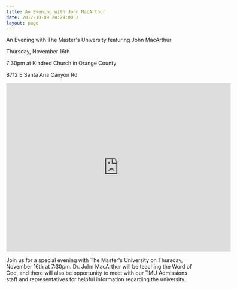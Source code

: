 ```yaml
---
title: An Evening with John MacArthur
date: 2017-10-09 20:29:00 Z
layout: page
---
```


An Evening with The Master's University featuring John MacArthur

Thursday, November 16th

7:30pm at Kindred Church in Orange County

8712 E Santa Ana Canyon Rd

<iframe src="https://www.google.com/maps/embed?pb=!1m14!1m8!1m3!1d13251.897230909233!2d-117.722979!3d33.864553!3m2!1i1024!2i768!4f13.1!3m3!1m2!1s0x0%3A0x2f7b1722ef028651!2sKindred\+Community\+Church!5e0!3m2!1sen!2sus!4v1507581650928" width="600" height="450" frameborder="0" style="border:0" allowfullscreen></iframe>

Join us for a special evening with The Master's University on Thursday, November 16th at 7:30pm. Dr. John MacArthur will be teaching the Word of God, and there will also be opportunity to meet with our TMU Admissions staff and representatives for helpful information regarding the university.